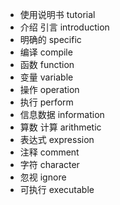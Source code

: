 - 使用说明书    tutorial
- 介绍 引言     introduction
- 明确的        specific
- 编译          compile
- 函数          function
- 变量          variable
- 操作          operation
- 执行          perform
- 信息数据      information
- 算数 计算     arithmetic
- 表达式        expression
- 注释          comment
- 字符          character
- 忽视          ignore
- 可执行        executable